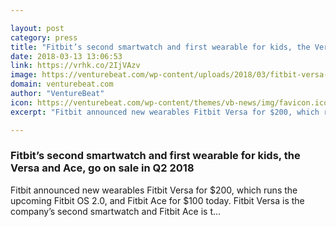 ```yaml
---

layout: post
category: press
title: "Fitbit’s second smartwatch and first wearable for kids, the Versa and Ace, go on sale in Q2 2018"
date: 2018-03-13 13:06:53
link: https://vrhk.co/2IjVAzv
image: https://venturebeat.com/wp-content/uploads/2018/03/fitbit-versa-fitbit-ace.jpeg?fit=1400%2C700&strip=all
domain: venturebeat.com
author: "VentureBeat"
icon: https://venturebeat.com/wp-content/themes/vb-news/img/favicon.ico
excerpt: "Fitbit announced new wearables Fitbit Versa for $200, which runs the upcoming Fitbit OS 2.0, and Fitbit Ace for $100 today. Fitbit Versa is the company’s second smartwatch and Fitbit Ace is t…"

---
```


### Fitbit’s second smartwatch and first wearable for kids, the Versa and Ace, go on sale in Q2 2018

Fitbit announced new wearables Fitbit Versa for $200, which runs the upcoming Fitbit OS 2.0, and Fitbit Ace for $100 today. Fitbit Versa is the company’s second smartwatch and Fitbit Ace is t…